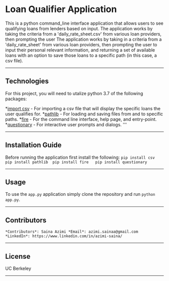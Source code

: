 # **Loan Qualifier Application**
This is a python command_line interface application that allows users to see qualifying loans from lenders based on input. The application works by taking the criteria from a 'daily_rate_sheet.csv' from various loan providers, then prompting the user
The application works by taking in a criteria from a 'daily_rate_sheet' from various loan providers, then prompting the user to input their personal relevant information, and returning a set of available loans with an option to save those loans to a specific path (in this case, a csv file).

---

## Technologies
For this project, you will need to utalize python 3.7 of the following packages:

*[import csv](https://github.com/Alexmhack/py_handles_csv) - For importing a csv file that will display the specific loans the user qualifies for.
*[pathlib](https://github.com/python/cpython/blob/main/Lib/pathlib.py) - For loading and saving files from and to specific paths.
*[fire](https://github.com/google/python-fire) - For the command line interface, help page, and entry-point.
*[questionary](https://github.com/tmbo/questionary) - For interactive user prompts and dialogs. 
'''


---

## Installation Guide
Before running the application first install the following:
``
pip install csv  
pip install pathlib 
pip install fire  
pip install questionary 
``

---

## Usage
To use the `app.py` application simply clone the repository and run `python app.py`. 


---

## Contributors
``
*Contributors*: Saina Azimi
*Email*: azimi.sainaa@gmail.com
*LinkedIn*: https://www.linkedin.com/in/azimi-saina/ 
``

---

## License
UC Berkeley

---